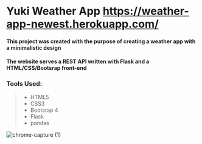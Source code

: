 # Yuki Weather App https://weather-app-newest.herokuapp.com/

#### This project was created with the purpose of creating a weather app with a minimalistic design

#### The website serves a REST API written with Flask and a HTML/CSS/Bootsrap front-end

### Tools Used:
> - HTML5
> - CSS3
> - Bootsrap 4
> - Flask
> - pandas



![chrome-capture (1)](https://user-images.githubusercontent.com/68773823/146820781-9651fa59-54b3-4858-b2cd-6b7965e27d36.gif)
